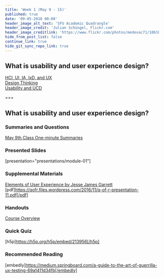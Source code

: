 ```yaml
---
title: 'Week 1 (May 9 - 15)'
published: true
date: '09-05-2018 00:00'
header_image_alt_text: 'SFU Academic Quadrangle'
header_image_credit: 'Julian Schüngel, Flickr.com'
header_image_creditlink: 'https://www.flickr.com/photos/medevac71/10610701655/'
hide_from_post_list: false
continue_link: true
hide_git_sync_repo_link: true
---
```


## What is usability and user experience design?
[HCI, UI, IA, IxD, and UX](../../presentations/module-01#/module-01-4)  
[Design Thinking](../../presentations/module-01#/module-01-5)  
[Usability and UCD](../../presentations/module-01#/module-01-6)  

===

## **What is usability and user experience design?**

### Summaries and Questions  
[May 9th Class One-minute Summaries](https://canvas.sfu.ca/courses/55288/assignments)

### Presented Slides  
[presentation="presentations/module-01"]

### Supplemental Materials  
[Elements of User Experience by Jesse James Garrett](https://qofr.files.wordpress.com/2016/11/q-of-r-presentation-11.pdf)  
[pdf]https://qofr.files.wordpress.com/2016/11/q-of-r-presentation-11.pdf[/pdf]

### Handouts
[Course Overview](https://canvas.sfu.ca/courses/55288/files)  

### Quick Quiz
[h5p]https://h5p.org/h5p/embed/213956[/h5p]  

### Recommended Reading  
[embedly]https://medium.springboard.com/a-guide-to-the-art-of-guerrilla-ux-testing-69a1411d34fb[/embedly]
